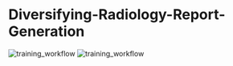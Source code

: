 # Diversifying-Radiology-Report-Generation

  ![training_workflow](https://github.com/dparres/Diversifying-Radiology-Report-Generation/assets/114649578/dafd3871-971c-430c-a1ad-3fcf99653d02)
  ![training_workflow](https://github.com/dparres/Diversifying-Radiology-Report-Generation/assets/114649578/8f6d2642-f57b-4381-a3ee-01cf81ac1f94)

